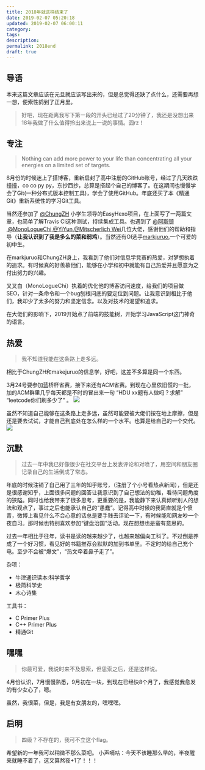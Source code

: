 ```yaml
---
title: 2018年就这样结束了
date: 2019-02-07 05:20:18
updated: 2019-02-07 06:00:11
category:
tags: 
description:
permalink: 2018end
draft: true
---
```

## 导语
本来这篇文章应该在元旦就应该写出来的，但是总觉得还缺了点什么，还需要再想一想，便索性鸽到了正月里。

<!-- more -->
> 好吧，现在距离我写下第一段的开头已经过了20分钟了，我还是没想出来18年我做了什么值得拎出来说上一说的事情。囧rz！

## 专注
>Nothing can add more power to your life than concentrating all your energies on a limited set of targets.

8月份的时候迷上了搭博客，重新启封了高中注册的GitHub账号，经过了几天跌跌撞撞，co co py py，东抄西抄，总算是搭起个自己的博客了。在这期间也慢慢学会了Git(一种分布式版本控制工具)，学会了使用GitHub。年底还买了本《精通Git》重新系统性的学习Git工具。

当然还参加了 [@ChungZH](https://chungzh.cn/) 小学生领导的EasyHexo项目，在上面写了一两篇文章，也简单了解Travis CI这种测试，持续集成工具。也遇到了 [@阿斯顿](https://asdfv1929.github.io/) ,[@MonoLogueChi](https://www.xxwhite.com/),[@YiYun](https://yi-yun.github.io/),[@Mitscherlich Wei](https://mitscherlich.me/)几位大佬，感谢他们的帮助和指导（**让我认识到了我是多么的菜和弱鸡**）。当然还有OI选手[markjuruo](https://markjuruo.github.io/),一个可爱的初中生。

在markjuruo和ChungZH身上，我看到了他们对信息学竞赛的热爱，对梦想执着的追求。有时候真的好羡慕他们，能够在小学和初中就能有自己热爱并且愿意为之付出努力的兴趣。

叉叉白（MonoLogueChi）执着的优化他的博客访问速度，给我们的项目做SEO，针对一条命令和一个bug刨根问底的要定位到问题。让我意识到相比于他们，我却少了太多的努力和坚定信念。以及对技术的渴望和追求。

在大佬们的影响下，2019开始点了前端的技能树，开始学习JavaScript这门神奇的语言。
## 热爱
>我不知道我能在这条路上走多远。

相比于ChungZH和makejuruo的信息学，好吧，这差不多算是同一个东西。

3月24号要参加蓝桥杯省赛，接下来还有ACM省赛。到现在心里依旧慌的一批，加的ACM群里几乎每天都是不时的冒出来一句 “HDU xx题有人做吗？求解” “leetcode你们刷多少了” 。
![](0.webp)

虽然不知道自己能够在这条路上走多远，虽然可能要被大佬们按在地上摩擦，但是还是要去试试，才能自己到底处在怎么样的一个水平。也算是给自己的一个交代。
![](1.webp)

## 沉默
> 过去一年中我已好像很少在社交平台上发表评论和对喷了，用空间和朋友圈记录自己的生活倒成了常态。

年底的时候注销了自己用了三年的知乎账号，（注册了个小号看热点新闻），但是还是很感谢知乎，上面很多问题的回答让我意识到了自己想法的幼稚，看待问题角度的狭隘。同时也给我带来了很多思考，更重要的是，我能静下来认真倾听别人的想法和观点了，事过之后也能承认自己的“愚蠢”。记得高中时候的我简直就是个愤青，微博上看见什么不合心意的话总是要手贱去评论一下，有时候能和网友吵一个夜自习。那时候也特别喜欢参加“键盘治国”活动。现在想想也是蛮有意思的。

过去一年相比于往年，读书是读的越来越少了，也越来越偏向工科了。不过倒是养成了一个好习惯，看见好的书籍推荐会默默的加到书单里。不定时的给自己充个电。至少不会被“爆文”，“热文牵着鼻子走了”。

杂项：
- 牛津通识读本:科学哲学
- 极简科学史
- 木心诗集
 
工具书：
- C Primer Plus
- C++ Primer Plus
- 精通Git
  
## 嘿嘿
>你最可爱，我说时来不及思索，但思索之后，还是这样说。

4月份认识，7月慢慢熟悉，9月初在一块，到现在已经快8个月了，我感觉我愈发的有少女心了，嗯。

虽然，我很菜，但是，我是有女朋友的，嘿嘿嘿。

## 启明
>四级？不存在的，我可不立这个flag。

希望新的一年我可以稍微不那么菜吧。
小声嘀咕：今天不该睡那么早的，半夜醒来就睡不着了，这又算熬夜+1了！！！
